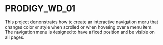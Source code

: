 # PRODIGY_WD_01
This project demonstrates how to create an interactive navigation menu that changes color or style when scrolled or when hovering over a menu item. The navigation menu is designed to have a fixed position and be visible on all pages.

